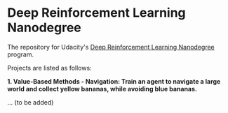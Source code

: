 # Deep Reinforcement Learning Nanodegree
The repository for Udacity's [Deep Reinforcement Learning Nanodegree](https://www.udacity.com/course/deep-reinforcement-learning-nanodegree--nd893) program.

Projects are listed as follows:

**1. Value-Based Methods - Navigation: Train an agent to navigate a large world and collect yellow bananas, while avoiding blue bananas.**

... (to be added)
